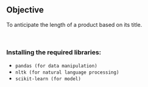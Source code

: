 ## Objective
To anticipate the length of a product based on its title. 

<br>

### Installing the required libraries:
* `pandas (for data manipulation)` 
* `nltk (for natural language processing)`
* `scikit-learn (for model)`

<br>
